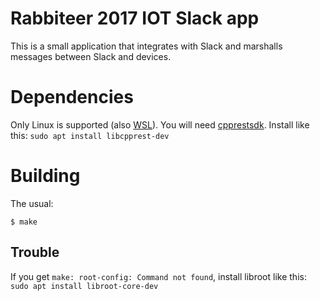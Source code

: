 # Rabbiteer 2017 IOT Slack app

This is a small application that integrates with Slack and marshalls messages between
Slack and devices.

# Dependencies
Only Linux is supported (also [WSL](https://msdn.microsoft.com/en-us/commandline/wsl/about)).
You will need [cpprestsdk](https://github.com/Microsoft/cpprestsdk/wiki).
Install like this: `sudo apt install libcpprest-dev`

# Building
The usual:
```
$ make
```

## Trouble
If you get `make: root-config: Command not found`, install libroot like this:
`sudo apt install libroot-core-dev`

